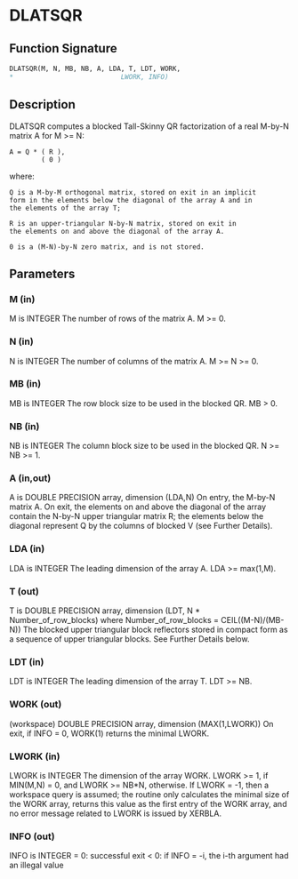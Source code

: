 # DLATSQR

## Function Signature

```fortran
DLATSQR(M, N, MB, NB, A, LDA, T, LDT, WORK,
*                           LWORK, INFO)
```

## Description


 DLATSQR computes a blocked Tall-Skinny QR factorization of
 a real M-by-N matrix A for M >= N:

    A = Q * ( R ),
            ( 0 )

 where:

    Q is a M-by-M orthogonal matrix, stored on exit in an implicit
    form in the elements below the diagonal of the array A and in
    the elements of the array T;

    R is an upper-triangular N-by-N matrix, stored on exit in
    the elements on and above the diagonal of the array A.

    0 is a (M-N)-by-N zero matrix, and is not stored.


## Parameters

### M (in)

M is INTEGER The number of rows of the matrix A. M >= 0.

### N (in)

N is INTEGER The number of columns of the matrix A. M >= N >= 0.

### MB (in)

MB is INTEGER The row block size to be used in the blocked QR. MB > 0.

### NB (in)

NB is INTEGER The column block size to be used in the blocked QR. N >= NB >= 1.

### A (in,out)

A is DOUBLE PRECISION array, dimension (LDA,N) On entry, the M-by-N matrix A. On exit, the elements on and above the diagonal of the array contain the N-by-N upper triangular matrix R; the elements below the diagonal represent Q by the columns of blocked V (see Further Details).

### LDA (in)

LDA is INTEGER The leading dimension of the array A. LDA >= max(1,M).

### T (out)

T is DOUBLE PRECISION array, dimension (LDT, N * Number_of_row_blocks) where Number_of_row_blocks = CEIL((M-N)/(MB-N)) The blocked upper triangular block reflectors stored in compact form as a sequence of upper triangular blocks. See Further Details below.

### LDT (in)

LDT is INTEGER The leading dimension of the array T. LDT >= NB.

### WORK (out)

(workspace) DOUBLE PRECISION array, dimension (MAX(1,LWORK)) On exit, if INFO = 0, WORK(1) returns the minimal LWORK.

### LWORK (in)

LWORK is INTEGER The dimension of the array WORK. LWORK >= 1, if MIN(M,N) = 0, and LWORK >= NB*N, otherwise. If LWORK = -1, then a workspace query is assumed; the routine only calculates the minimal size of the WORK array, returns this value as the first entry of the WORK array, and no error message related to LWORK is issued by XERBLA.

### INFO (out)

INFO is INTEGER = 0: successful exit < 0: if INFO = -i, the i-th argument had an illegal value

